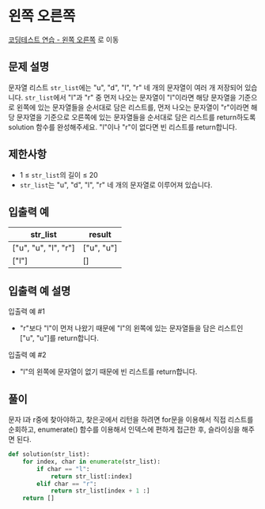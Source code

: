 # 왼쪽 오른쪽

[코딩테스트 연습 - 왼쪽 오른쪽][1] 로 이동

## 문제 설명

문자열 리스트 `str_list`에는 "u", "d", "l", "r" 네 개의 문자열이 여러 개 저장되어 있습니다. `str_list`에서 "l"과 "r" 중 먼저 나오는 문자열이 "l"이라면 해당 문자열을 기준으로 왼쪽에 있는 문자열들을 순서대로 담은 리스트를, 먼저 나오는 문자열이 "r"이라면 해당 문자열을 기준으로 오른쪽에 있는 문자열들을 순서대로 담은 리스트를 return하도록 solution 함수를 완성해주세요. "l"이나 "r"이 없다면 빈 리스트를 return합니다.

## 제한사항

- 1 ≤ `str_list`의 길이 ≤ 20
- `str_list`는 "u", "d", "l", "r" 네 개의 문자열로 이루어져 있습니다.

## 입출력 예

| str_list             | result     |
| -------------------- | ---------- |
| ["u", "u", "l", "r"] | ["u", "u"] |
| ["l"]                | []         |

## 입출력 예 설명

입출력 예 #1

- "r"보다 "l"이 먼저 나왔기 때문에 "l"의 왼쪽에 있는 문자열들을 담은 리스트인 ["u", "u"]를 return합니다.

입출력 예 #2

- "l"의 왼쪽에 문자열이 없기 때문에 빈 리스트를 return합니다.

## 풀이

문자 l과 r중에 찾아야하고, 찾은곳에서 리턴을 하려면 for문을 이용해서 직접 리스트를 순회하고, enumerate() 함수를 이용해서 인덱스에 편하게 접근한 후, 슬라이싱을 해주면 된다.

```python
def solution(str_list):
    for index, char in enumerate(str_list):
        if char == "l":
            return str_list[:index]
        elif char == "r":
            return str_list[index + 1 :]
    return []
```

[1]: https://school.programmers.co.kr/learn/courses/30/lessons/181890
